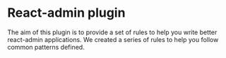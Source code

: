 # React-admin plugin
The aim of this plugin is to provide a set of rules to help you write better react-admin applications.
We created a series of rules to help you follow common patterns defined.